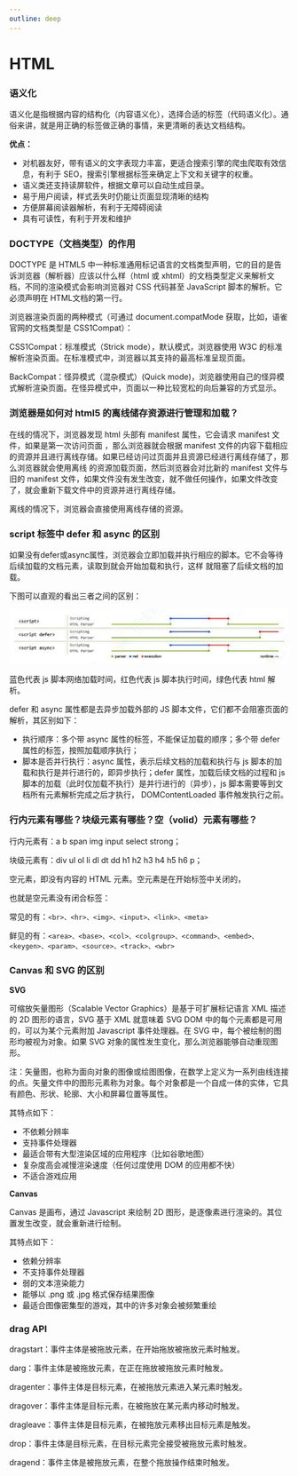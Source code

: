 ```yaml
---
outline: deep
---
```




# HTML



### 语义化

语义化是指根据内容的结构化（内容语义化），选择合适的标签（代码语义化）。通俗来讲，就是用正确的标签做正确的事情，来更清晰的表达文档结构。

**优点：**

- 对机器友好，带有语义的文字表现力丰富，更适合搜索引擎的爬虫爬取有效信息，有利于 SEO，搜索引擎根据标签来确定上下文和关键字的权重。
- 语义类还支持读屏软件，根据文章可以自动生成目录。
- 易于用户阅读，样式丢失时仍能让页面显现清晰的结构
- 方便屏幕阅读器解析，有利于无障碍阅读
- 具有可读性，有利于开发和维护



### DOCTYPE（文档类型）的作用

DOCTYPE 是 HTML5 中一种标准通用标记语言的文档类型声明，它的目的是告诉浏览器（解析器）应该以什么样（html 或 xhtml）的文档类型定义来解析文档，不同的渲染模式会影响浏览器对 CSS 代码甚⾄ JavaScript 脚本的解析。它必须声明在 HTML⽂档的第⼀⾏。 

浏览器渲染页面的两种模式（可通过 document.compatMode 获取，比如，语雀官网的文档类型是 CSS1Compat）：

CSS1Compat：标准模式（Strick mode），默认模式，浏览器使用 W3C 的标准解析渲染页面。在标准模式中，浏览器以其支持的最高标准呈现页面。 

BackCompat：怪异模式（混杂模式）(Quick mode)，浏览器使用自己的怪异模式解析渲染页面。在怪异模式中，页面以一种比较宽松的向后兼容的方式显示。



### 浏览器是如何对 html5 的离线储存资源进行管理和加载？

在线的情况下，浏览器发现 html 头部有 manifest 属性，它会请求 manifest 文件，如果是第一次访问页面 ，那么浏览器就会根据 manifest 文件的内容下载相应的资源并且进行离线存储。如果已经访问过页面并且资源已经进行离线存储了，那么浏览器就会使用离线 的资源加载页面，然后浏览器会对比新的 manifest 文件与旧的 manifest 文件，如果文件没有发生改变，就不做任何操作，如果文件改变了，就会重新下载文件中的资源并进行离线存储。

离线的情况下，浏览器会直接使用离线存储的资源。



### script 标签中 defer 和 async 的区别

如果没有defer或async属性，浏览器会立即加载并执行相应的脚本。它不会等待后续加载的文档元素，读取到就会开始加载和执行，这样 就阻塞了后续文档的加载。

下图可以直观的看出三者之间的区别：

![image-20230625201447760](../images/image-20230625201447760.png)

蓝色代表 js 脚本网络加载时间，红色代表 js 脚本执行时间，绿色代表 html 解析。

defer 和 async 属性都是去异步加载外部的 JS 脚本文件，它们都不会阻塞页面的解析，其区别如下：

- 执行顺序：多个带 async 属性的标签，不能保证加载的顺序；多个带 defer 属性的标签，按照加载顺序执行； 
- 脚本是否并行执行：async 属性，表示后续文档的加载和执行与 js 脚本的加载和执行是并行进行的，即异步执行；defer 属性，加载后续文档的过程和 js 脚本的加载（此时仅加载不执行）是并行进行的（异步），js 脚本需要等到文档所有元素解析完成之后才执行， DOMContentLoaded 事件触发执行之前。





### 行内元素有哪些？块级元素有哪些？空（volid）元素有哪些？

行内元素有：a b span img input select strong； 

块级元素有：div ul ol li dl dt dd h1 h2 h3 h4 h5 h6 p； 

空元素，即没有内容的 HTML 元素。空元素是在开始标签中关闭的， 

也就是空元素没有闭合标签： 

常见的有：`<br>、<hr>、<img>、<input>、<link>、<meta>` 

鲜见的有：`<area>、<base>、<col>、<colgroup>、<command>、<embed>、<keygen>、<param>、<source>、<track>、<wbr>`



### Canvas 和 SVG 的区别

**SVG** 

可缩放矢量图形（Scalable Vector Graphics）是基于可扩展标记语言 XML 描述的 2D 图形的语言，SVG 基于 XML 就意味着 SVG DOM 中的每个元素都是可用的，可以为某个元素附加 Javascript 事件处理器。在 SVG 中，每个被绘制的图形均被视为对象。如果 SVG 对象的属性发生变化，那么浏览器能够自动重现图形。 

注：矢量图，也称为面向对象的图像或绘图图像，在数学上定义为一系列由线连接的点。矢量文件中的图形元素称为对象。每个对象都是一个自成一体的实体，它具有颜色、形状、轮廓、大小和屏幕位置等属性。

其特点如下： 

- 不依赖分辨率 
- 支持事件处理器 
- 最适合带有大型渲染区域的应用程序（比如谷歌地图） 
- 复杂度高会减慢渲染速度（任何过度使用 DOM 的应用都不快） 
- 不适合游戏应用 

**Canvas**

Canvas 是画布，通过 Javascript 来绘制 2D 图形，是逐像素进行渲染的。其位置发生改变，就会重新进行绘制。 

其特点如下： 

- 依赖分辨率
- 不支持事件处理器
- 弱的文本渲染能力
- 能够以 .png 或 .jpg 格式保存结果图像
- 最适合图像密集型的游戏，其中的许多对象会被频繁重绘 



### drag API

dragstart：事件主体是被拖放元素，在开始拖放被拖放元素时触发。 

darg：事件主体是被拖放元素，在正在拖放被拖放元素时触发。 

dragenter：事件主体是目标元素，在被拖放元素进入某元素时触发。 

dragover：事件主体是目标元素，在被拖放在某元素内移动时触发。 

dragleave：事件主体是目标元素，在被拖放元素移出目标元素是触发。

drop：事件主体是目标元素，在目标元素完全接受被拖放元素时触发。 

dragend：事件主体是被拖放元素，在整个拖放操作结束时触发。
